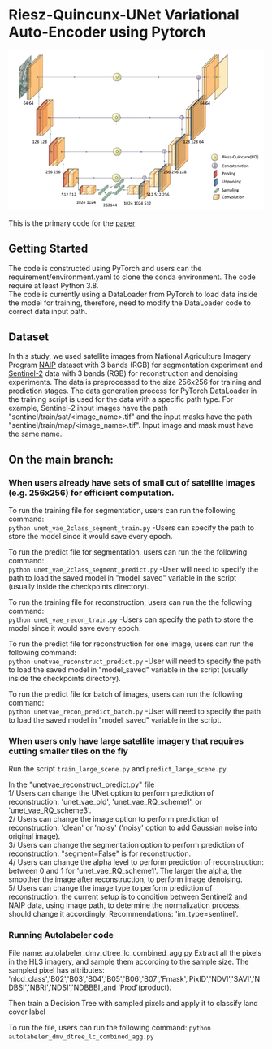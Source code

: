 # Riesz-Quincunx-UNet Variational Auto-Encoder using Pytorch
![Model Architecture](/figs/rqunetvae_architecture.png) <br>

This is the primary code for the [paper](https://arxiv.org/pdf/2208.12810.pdf)
## Getting Started
The code is constructed using PyTorch and users can the requirement/environment.yaml to clone the conda environment. The code require at least Python 3.8.<br>
The code is currently using a DataLoader from PyTorch to load data inside the model for training, therefore, need to modify the DataLoader code to correct data input path.<br>

## Dataset
In this study, we used satellite images from National Agriculture Imagery Program [NAIP](https://www.usgs.gov/search?keywords=Products%20and%20Datasets) dataset with 3 bands (RGB) for segmentation experiment and [Sentinel-2](https://scihub.copernicus.eu/) data with 3 bands (RGB) for reconstruction and denoising experiments. 
The data is preprocessed to the size 256x256 for training and prediction stages.
The data generation process for PyTorch DataLoader in the training script is used for the data with a specific path type. For example, Sentinel-2 input images have the path "sentinel/train/sat/<image_name>.tif" and the input masks have the path "sentinel/train/map/<image_name>.tif". Input image and mask must have the same name.<br>

## On the main branch:
### When users already have sets of small cut of satellite images (e.g. 256x256) for efficient computation.
To run the training file for segmentation, users can run the following command: <br>
```python unet_vae_2class_segment_train.py```
-Users can specify the path to store the model since it would save every epoch.<br>

To run the predict file for segmentation, users can run the the following command: <br>
```python unet_vae_2class_segment_predict.py```
-User will need to specify the path to load the saved model in "model_saved" variable in the script (usually inside the checkpoints directory).<br>

To run the training file for reconstruction, users can run the the following command: <br>
```python unet_vae_recon_train.py```
-Users can specify the path to store the model since it would save every epoch.<br>

To run the predict file for reconstruction for one image, users can run the following command: <br>
```python unetvae_reconstruct_predict.py```
-User will need to specify the path to load the saved model in "model_saved" variable in the script (usually inside the checkpoints directory).<br>

To run the predict file for batch of images, users can run the following command: <br>
```python unetvae_recon_predict_batch.py```
-User will need to specify the path to load the saved model in "model_saved" variable in the script.<br>

### When users only have large satellite imagery that requires cutting smaller tiles on the fly
Run the script ```train_large_scene.py``` and ```predict_large_scene.py```.

In the "unetvae_reconstruct_predict.py" file<br>
1/ Users can change the UNet option to perform prediction of reconstruction: 'unet_vae_old', 'unet_vae_RQ_scheme1', or 'unet_vae_RQ_scheme3'.<br>
2/ Users can change the image option to perform prediction of reconstruction: 'clean' or 'noisy' ('noisy' option to add Gaussian noise into original image).<br>
3/ Users can change the segmentation option to perform prediction of reconstruction: "segment=False" is for reconstruction.<br>
4/ Users can change the alpha level to perform prediction of reconstruction: between 0 and 1 for 'unet_vae_RQ_scheme1'. The larger the alpha, the smoother the image after reconstruction, to perform image denoising.<br>
5/ Users can change the image type to perform prediction of reconstruction: the current setup is to condition between Sentinel2 and NAIP data, using image path, to determine the normalization process, should change it accordingly. Recommendations: 'im_type=sentinel'.<br>

### Running Autolabeler code
File name: autolabeler_dmv_dtree_lc_combined_agg.py
Extract all the pixels in the HLS imagery, and sample them according to the sample size. The sampled pixel has attributes: 'nlcd_class','B02','B03','B04','B05','B06','B07','Fmask','PixID','NDVI','SAVI','NDBSI','NBRI','NDSI','NDBBBI',and 'Prod'(product). 

Then train a Decision Tree with sampled pixels and apply it to classify land cover label 

To run the file, users can run the following command:
```python autolabeler_dmv_dtree_lc_combined_agg.py```

